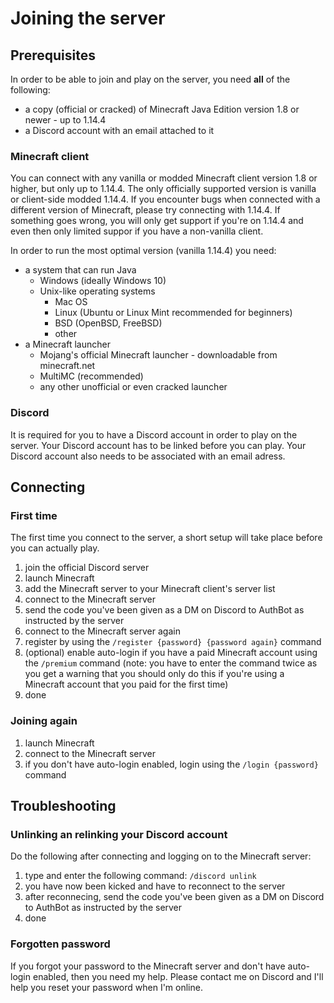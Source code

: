 # Joining the server

## Prerequisites

In order to be able to join and play on the server, you need **all** of the following:

- a copy (official or cracked) of Minecraft Java Edition version 1.8 or newer - up to 1.14.4
- a Discord account with an email attached to it

### Minecraft client

You can connect with any vanilla or modded Minecraft client version 1.8 or higher, but only up to 1.14.4. The only officially supported version is vanilla or client-side modded 1.14.4. If you encounter bugs when connected with a different version of Minecraft, please try connecting with 1.14.4. If something goes wrong, you will only get support if you're on 1.14.4 and even then only limited suppor if you have a non-vanilla client.

In order to run the most optimal version (vanilla 1.14.4) you need:

- a system that can run Java
    - Windows (ideally Windows 10)
    - Unix-like operating systems
        - Mac OS
        - Linux (Ubuntu or Linux Mint recommended for beginners)
        - BSD (OpenBSD, FreeBSD)
        - other
- a Minecraft launcher
    - Mojang's official Minecraft launcher - downloadable from minecraft.net
    - MultiMC (recommended)
    - any other unofficial or even cracked launcher

### Discord

It is required for you to have a Discord account in order to play on the server. Your Discord account has to be linked before you can play. Your Discord account also needs to be associated with an email adress.

## Connecting

### First time

The first time you connect to the server, a short setup will take place before you can actually play.

1. join the official Discord server
2. launch Minecraft
3. add the Minecraft server to your Minecraft client's server list
4. connect to the Minecraft server
5. send the code you've been given as a DM on Discord to AuthBot as instructed by the server
6. connect to the Minecraft server again
7. register by using the ``/register {password} {password again}`` command
8. (optional) enable auto-login if you have a paid Minecraft account using the ``/premium`` command (note: you have to enter the command twice as you get a warning that you should only do this if you're using a Minecraft account that you paid for the first time)
9. done

### Joining again

1. launch Minecraft
2. connect to the Minecraft server
3. if you don't have auto-login enabled, login using the ``/login {password}`` command

## Troubleshooting

### Unlinking an relinking your Discord account

Do the following after connecting and logging on to the Minecraft server:

1. type and enter the following command: ``/discord unlink``
2. you have now been kicked and have to reconnect to the server
3. after reconnecing, send the code you've been given as a DM on Discord to AuthBot as instructed by the server
4. done

### Forgotten password

If you forgot your password to the Minecraft server and don't have auto-login enabled, then you need my help. Please contact me on Discord and I'll help you reset your password when I'm online.
